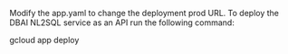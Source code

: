 Modify the app.yaml to change the deployment prod URL.
To deploy the DBAI NL2SQL service as an API run the following command:

gcloud app deploy